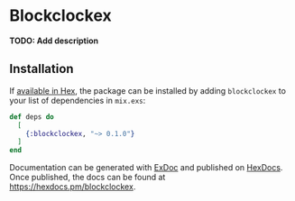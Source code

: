 # Blockclockex

**TODO: Add description**

## Installation

If [available in Hex](https://hex.pm/docs/publish), the package can be installed
by adding `blockclockex` to your list of dependencies in `mix.exs`:

```elixir
def deps do
  [
    {:blockclockex, "~> 0.1.0"}
  ]
end
```

Documentation can be generated with [ExDoc](https://github.com/elixir-lang/ex_doc)
and published on [HexDocs](https://hexdocs.pm). Once published, the docs can
be found at <https://hexdocs.pm/blockclockex>.

